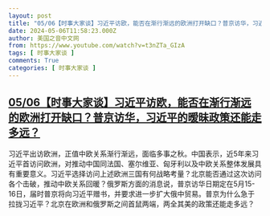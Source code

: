 ```yaml
---
layout: post
title: "05/06【时事大家谈】习近平访欧，能否在渐行渐远的欧洲打开缺口？普京访华，习近平的暧昧政策还能走多远？"
date: 2024-05-06T11:58:23.000Z
author: 美国之音中文网
from: https://www.youtube.com/watch?v=t3nZTa_GIzA
tags: [ 时事大家谈 ]
comments: True
categories: [ 时事大家谈 ]
---
```

<!--1714996703000-->
[05/06【时事大家谈】习近平访欧，能否在渐行渐远的欧洲打开缺口？普京访华，习近平的暧昧政策还能走多远？](https://www.youtube.com/watch?v=t3nZTa_GIzA)
------

<div>
习近平出访欧洲，正值中欧关系渐行渐远，面临多事之秋。中国表示，近5年来习近平首访问欧洲，对推动中国同法国、塞尔维亚、匈牙利以及中欧关系整体发展具有重要意义。习近平选择访问上述欧洲三国有何战略考量？北京能否通过这次访问各个击破，推动中欧关系回暖？俄罗斯方面的消息说，普京访华日期定在5月15-16日，届时普京将向习近平赠书，并要求进一步扩大俄中贸易。普京为什么急于拉拢习近平？北京在欧洲和俄罗斯之间首鼠两端，两全其美的政策还能走多远？
</div>
